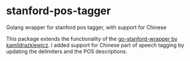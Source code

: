 # stanford-pos-tagger
Golang wrapper for stanford pos tagger, with support for Chinese

This package extends the functionality of the [go-stanford-wrapper by kamildrazkiewicz](https://github.com/kamildrazkiewicz/go-stanford-nlp).
I added support for Chinese part of speech tagging by updating the delimiters and the POS descriptions. 